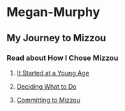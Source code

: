 # Megan-Murphy
## My Journey to Mizzou
### Read about How I Chose Mizzou

1. [It Started at a Young Age](page1.md)

2. [Deciding What to Do](page2.md)

3. [Committing to Mizzou](page3.md)
